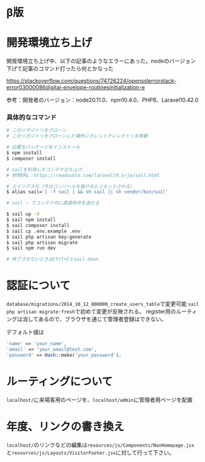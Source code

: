 # β版

# 開発環境立ち上げ

開発環境立ち上げ中、以下の記事のようなエラーにあった。nodeのバージョン下げて記事のコマンド打ったら何とかなった

https://stackoverflow.com/questions/74726224/opensslerrorstack-error03000086digital-envelope-routinesinitialization-e

参考：開発者のバージョン：node20.11.0、npm10.4.0、PHP8、Laravel10.42.0


### 具体的なコマンド
```bash
# このリポジトリをクローン
# このリポジトリをクローンした場所にカレントディレクトリを移動

# 必要なパッケージをインストール
$ npm install
$ composer install

# sailを利用したコンテナ立ち上げ
# 参照URL：https://readouble.com/laravel/9.x/ja/sail.html

# エイリアス化（今のコンソールを抜けるとリセットされる）
$ alias sail='[ -f sail ] && sh sail || sh vendor/bin/sail'

# sail ~ でコンテナ内に直接命令を送れる

$ sail up -d
$ sail npm install
$ sail composer install
$ sail cp .env.example .env
$ sail php artisan key:generate
$ sail php artisan migrate
$ sail npm run dev

# 終了させたいときはCtrl+Cとsail down
```

# 認証について
`database/migrations/2014_10_12_000000_create_users_table`で変更可能
`sail php artisan migrate:fresh`で初めて変更が反映される。
register用のルーティングは消してあるので、ブラウザを通じて管理者登録はできない。

デフォルト値は
```php
'name' => 'your_name',
'email' => 'your_email@test.com',
'password' => Hash::make('your_password'),
```

# ルーティングについて
`localhost/`に来場客用のページを、`localhost/admin`に管理者用ページを配置

# 年度、リンクの書き換え
`localhost/`のリンクなどの編集は`resources/js/Components/NavHomepage.jsx`と`resources/js/Layouts/VisitorFooter.jsx`に対して行って下さい。
